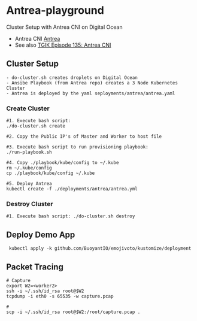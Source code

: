 # Antrea-playground

Cluster Setup with Antrea CNI on Digital Ocean

- Antrea CNI [Antrea](https://github.com/vmware-tanzu/antrea)
- See also [TGIK Episode 135: Antrea CNI](https://github.com/vmware-tanzu/tgik/tree/master/episodes/135)


## Cluster Setup
	- do-cluster.sh creates droplets on Digital Ocean
	- Ansibe Playbook (from Antrea repo) creates a 3 Node Kubernetes Cluster
	- Antrea is deployed by the yaml seployments/antrea/antrea.yaml 

### Create Cluster 
```
#1. Execute bash script: 
./do-cluster.sh create 

#2. Copy the Public IP's of Master and Worker to host file  

#3. Execute bash script to run provisioning playbook: 
./run-playbook.sh

#4. Copy ./playbook/kube/config to ~/.kube
rm ~/.kube/config
cp ./playbook/kube/config ~/.kube

#5. Deploy Antrea 
kubectl create -f ./deployments/antrea/antrea.yml

```

### Destroy Cluster
```
#1. Execute bash script: ./do-cluster.sh destroy
```
##  Deploy Demo App
```
 kubectl apply -k github.com/BuoyantIO/emojivoto/kustomize/deployment
```

## Packet Tracing 
```
# Capture
export W2=<worker2>
ssh -i ~/.ssh/id_rsa root@$W2
tcpdump -i eth0 -s 65535 -w capture.pcap

# 
scp -i ~/.ssh/id_rsa root@$W2:/root/capture.pcap .
```